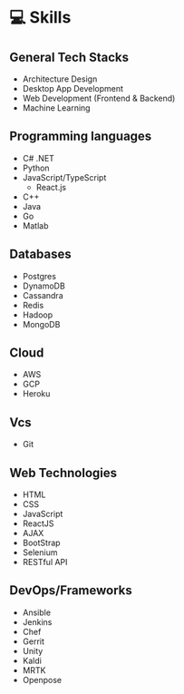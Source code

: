 # 💻 Skills

## General Tech Stacks
- Architecture Design
- Desktop App Development
- Web Development (Frontend & Backend)
- Machine Learning

## Programming languages
- C# .NET
- Python
- JavaScript/TypeScript
  - React.js
- C++
- Java
- Go
- Matlab

## Databases
-  Postgres
- DynamoDB
- Cassandra
- Redis
- Hadoop
- MongoDB

## Cloud
- AWS
- GCP
- Heroku

## Vcs
- Git

## Web Technologies
- HTML
- CSS
- JavaScript
- ReactJS
- AJAX
- BootStrap
- Selenium
- RESTful API

## DevOps/Frameworks
- Ansible
- Jenkins
- Chef
- Gerrit
- Unity
- Kaldi
- MRTK
- Openpose
